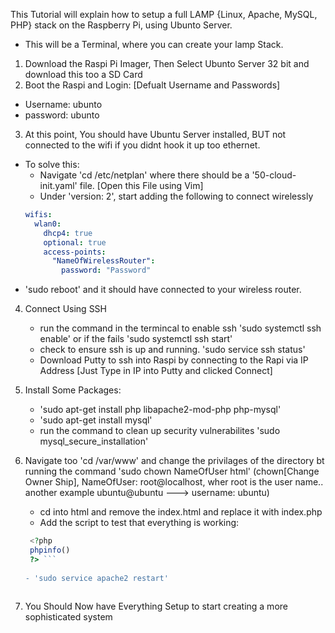 This Tutorial will explain how to setup a full LAMP {Linux, Apache, MySQL, PHP} stack on the Raspberry Pi, using Ubunto Server.
- This will be a Terminal, where you can create your lamp Stack.


1) Download the Raspi Pi Imager, Then Select Ubunto Server 32 bit and download this too a SD Card
2) Boot the Raspi and Login:
  [Defualt Username and Passwords]
  - Username: ubunto
  - password: ubunto
3) At this point, You should have Ubuntu Server installed, BUT not connected to the wifi if you didnt hook it up too ethernet.
  - To solve this:
      - Navigate 'cd /etc/netplan' where there should be a '50-cloud-init.yaml' file. [Open this File using Vim]
      - Under 'version: 2', start adding the following to connect wirelessly
      ```yaml
      wifis:
        wlan0:
          dhcp4: true
          optional: true
          access-points:
            "NameOfWirelessRouter":
              password: "Password"
      ```
   - 'sudo reboot' and it should have connected to your wireless router.

   
4) Connect Using SSH
    - run the command in the termincal to enable ssh 'sudo systemctl ssh enable' or if the fails 'sudo systemctl ssh start'
    - check to ensure ssh is up and running. 'sudo service ssh status'
    - Download Putty to ssh into Raspi by connecting to the Rapi via IP Address [Just Type in IP into Putty and clicked Connect]
   
5) Install Some Packages:
    - 'sudo apt-get install php libapache2-mod-php php-mysql'
    - 'sudo apt-get install mysql'
    - run the command to clean up security vulnerabilites 'sudo mysql_secure_installation'
6) Navigate too 'cd /var/www' and change the privilages of the directory bt running the command 'sudo chown NameOfUser html' (chown[Change Owner Ship], NameOfUser: root@localhost, wher root is the user name.. another example ubuntu@ubuntu ---> username: ubuntu)
    - cd into html and remove the index.html and replace it with index.php
    - Add the script to test that everything is working:
    ```php
     <?php
     phpinfo()
     ?> ```
     
    - 'sudo service apache2 restart'
  

7) You Should Now have Everything Setup to start creating a more sophisticated system
